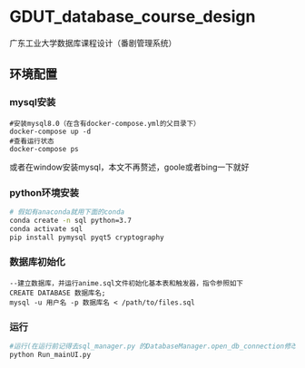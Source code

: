 # GDUT_database_course_design
广东工业大学数据库课程设计（番剧管理系统）

## 环境配置
### mysql安装
```docker
#安装mysql8.0（在含有docker-compose.yml的父目录下）
docker-compose up -d
#查看运行状态
docker-compose ps
```
或者在window安装mysql，本文不再赘述，goole或者bing一下就好
### python环境安装
```bash
# 假如有anaconda就用下面的conda
conda create -n sql python=3.7
conda activate sql
pip install pymysql pyqt5 cryptography
```
### 数据库初始化
```mysql
--建立数据库，并运行anime.sql文件初始化基本表和触发器，指令参照如下
CREATE DATABASE 数据库名;
mysql -u 用户名 -p 数据库名 < /path/to/files.sql
```
### 运行
```python
#运行(在运行前记得去sql_manager.py 的DatabaseManager.open_db_connection修改自己对应的数据库信息（密码端口等）)
python Run_mainUI.py
```

